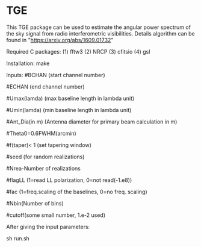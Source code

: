# TGE
This TGE package can be used to estimate the angular power spectrum of the sky signal from radio interferometric visibilities. Details algorithm can be found in "https://arxiv.org/abs/1609.01732"

Required C packages:
(1) fftw3
(2) NRCP
(3) cfitsio
(4) gsl

Installation:
make

Inputs:
#BCHAN (start channel number)

#ECHAN (end channel number)

#Umax(lamda) (max baseline length in lambda unit)

#Umin(lamda)  (min baseline length in lambda unit)

#Ant_Dia(in m) (Antenna diameter for primary beam calculation in m)

#Theta0=0.6FWHM(arcmin)

#f(taper)< 1 (set tapering window)

#seed (for random realizations)

#Nrea-Number of realizations

#flagLL (1=read LL polarization, 0=not read(-1.e8))

#fac (1=freq.scaling of the baselines, 0=no freq. scaling)

#Nbin(Number of bins)

#cutoff(some small number, 1.e-2 used)

After giving the input parameters:

sh run.sh


